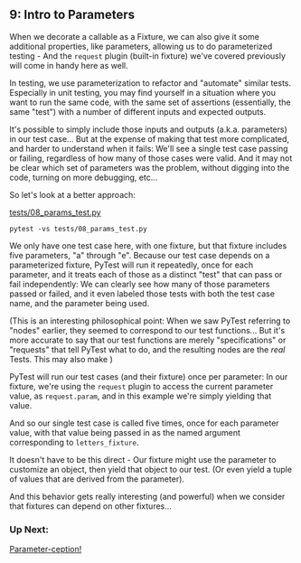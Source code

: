 ## 9: Intro to Parameters

When we decorate a callable as a Fixture, we can also give it some additional properties, like parameters, allowing us to do parameterized testing - And the `request` plugin (built-in fixture) we've covered previously will come in handy here as well.

In testing, we use parameterization to refactor and "automate" similar tests. Especially in unit testing, you may find yourself in a situation where you want to run the same code, with the same set of assertions (essentially, the same "test") with a number of different inputs and expected outputs.

It's possible to simply include those inputs and outputs (a.k.a. parameters) in our test case... But at the expense of making that test more complicated, and harder to understand when it fails: We'll see a single test case passing or failing, regardless of how many of those cases were valid. And it may not be clear which set of parameters was the problem, without digging into the code, turning on more debugging, etc...

So let's look at a better approach:

[tests/08_params_test.py](https://github.com/pluralsight/intro-to-pytest/blob/master/tests/08_params_test.py)

```
pytest -vs tests/08_params_test.py
```

We only have one test case here, with one fixture, but that fixture includes five parameters, "a" through "e". Because our test case depends on a parameterized fixture, PyTest will run it repeatedly, once for each parameter, and it treats each of those as a distinct "test" that can pass or fail independently: We can clearly see how many of those parameters passed or failed, and it even labeled those tests with both the test case name, and the parameter being used.

(This is an interesting philosophical point: When we saw PyTest referring to "nodes" earlier, they seemed to correspond to our test functions... But it's more accurate to say that our test functions are merely "specifications" or "requests" that tell PyTest what to do, and the resulting nodes are the _real_ Tests. This may also make )

PyTest will run our test cases (and their fixture) once per parameter: In our fixture, we're using the `request` plugin to access the current parameter value, as `request.param`, and in this example we're simply yielding that value.

And so our single test case is called five times, once for each parameter value, with that value being passed in as the named argument corresponding to `letters_fixture`.

It doesn't have to be this direct - Our fixture might use the parameter to customize an object, then yield that object to our test. (Or even yield a tuple of values that are derived from the parameter).

And this behavior gets really interesting (and powerful) when we consider that fixtures can depend on other fixtures...

### Up Next:

[Parameter-ception!](https://github.com/pluralsight/intro-to-pytest/blob/master/tutorials/10_parameter-ception.md)
